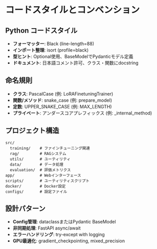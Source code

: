 # コードスタイルとコンベンション

## Python コードスタイル
- **フォーマッター**: Black (line-length=88)
- **インポート整理**: isort (profile=black)
- **型ヒント**: Optional使用、BaseModelでPydanticモデル定義
- **ドキュメント**: 日本語コメント許可、クラス・関数にdocstring

## 命名規則
- **クラス**: PascalCase (例: LoRAFinetuningTrainer)
- **関数/メソッド**: snake_case (例: prepare_model)
- **定数**: UPPER_SNAKE_CASE (例: MAX_LENGTH)
- **プライベート**: アンダースコアプレフィックス (例: _internal_method)

## プロジェクト構造
```
src/
  training/    # ファインチューニング関連
  rag/         # RAGシステム
  utils/       # ユーティリティ
  data/        # データ処理
  evaluation/  # 評価メトリクス
app/           # Webインターフェース
scripts/       # ユーティリティスクリプト
docker/        # Docker設定
configs/       # 設定ファイル
```

## 設計パターン
- **Config管理**: dataclassまたはPydantic BaseModel
- **非同期処理**: FastAPI async/await
- **エラーハンドリング**: try-except with logging
- **GPU最適化**: gradient_checkpointing, mixed_precision